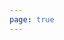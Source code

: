 ```yaml
---
page: true
---
```


<script lang="ts" setup>
import { usePlanStore } from '@theme/store/plan'
import todo from '@theme/components/todo.vue'
import { useUrlSearchParams } from '@vueuse/core'

const planStore = usePlanStore()
const params = useUrlSearchParams('history')
planStore.setup(params?.date)

</script>

<todo v-if="planStore.currentTodos?.length > 0" :todos="planStore.currentTodos"/>
